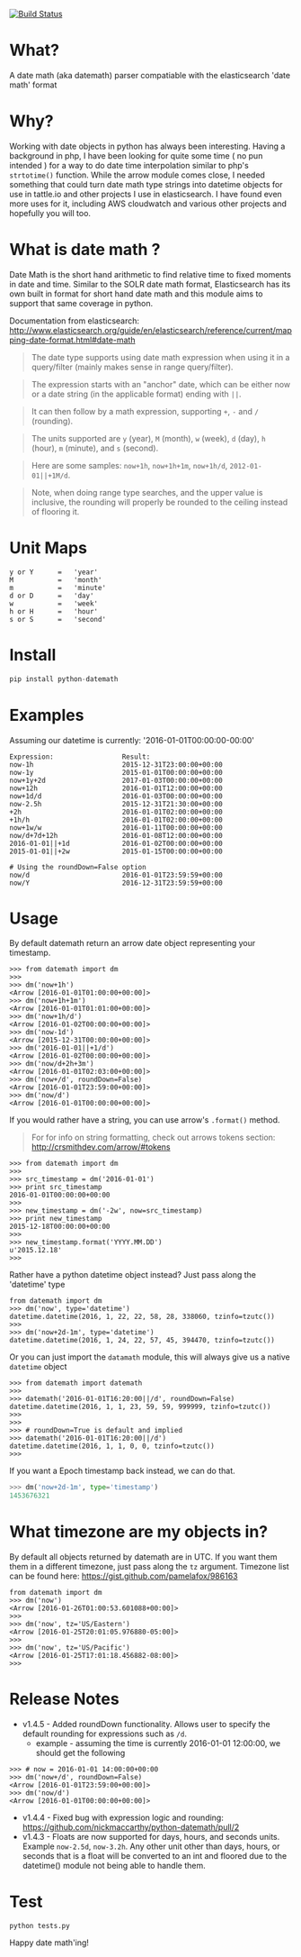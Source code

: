 [![Build Status](https://travis-ci.org/nickmaccarthy/python-datemath.svg?branch=master)](https://travis-ci.org/nickmaccarthy/python-datemath.svg?branch=master)


# What?
A date math (aka datemath) parser compatiable with the elasticsearch 'date math' format

# Why?
Working with date objects in python has always been interesting.  Having a background in php, I have been looking for quite some time ( no pun intended ) for a way to do date time interpolation similar to php's ```strtotime()``` function.  While the arrow module comes close, I needed something that could turn date math type strings into datetime objects for use in tattle.io and other projects I use in elasticsearch.  I have found even more uses for it, including AWS cloudwatch and various other projects and hopefully you will too.

# What is date math ?
Date Math is the short hand arithmetic to find relative time to fixed moments in date and time. Similar to the SOLR date math format, Elasticsearch has its own built in format for short hand date math and this module aims to support that same coverage in python.

Documentation from elasticsearch:
http://www.elasticsearch.org/guide/en/elasticsearch/reference/current/mapping-date-format.html#date-math

> The date type supports using date math expression when using it in a query/filter (mainly makes sense in range query/filter).

> The expression starts with an "anchor" date, which can be either now or a date string (in the applicable format) ending with `||`.

> It can then follow by a math expression, supporting `+`, `-` and `/` (rounding).

> The units supported are `y` (year), `M` (month), `w` (week), `d` (day), `h` (hour), `m` (minute), and `s` (second).

> Here are some samples: `now+1h`, `now+1h+1m`, `now+1h/d`, `2012-01-01||+1M/d`.

> Note, when doing range type searches, and the upper value is inclusive, the rounding will properly be rounded to the ceiling instead of flooring it.

# Unit Maps
```
y or Y      =   'year'
M           =   'month'
m           =   'minute'
d or D      =   'day'
w           =   'week'
h or H      =   'hour'
s or S      =   'second'
```

# Install
```python
pip install python-datemath
```
# Examples
Assuming our datetime is currently: '2016-01-01T00:00:00-00:00'
```
Expression:                 Result:
now-1h                      2015-12-31T23:00:00+00:00
now-1y                      2015-01-01T00:00:00+00:00
now+1y+2d                   2017-01-03T00:00:00+00:00
now+12h                     2016-01-01T12:00:00+00:00
now+1d/d                    2016-01-03T00:00:00+00:00
now-2.5h                    2015-12-31T21:30:00+00:00
+2h                         2016-01-01T02:00:00+00:00
+1h/h                       2016-01-01T02:00:00+00:00
now+1w/w                    2016-01-11T00:00:00+00:00
now/d+7d+12h                2016-01-08T12:00:00+00:00
2016-01-01||+1d             2016-01-02T00:00:00+00:00
2015-01-01||+2w             2015-01-15T00:00:00+00:00

# Using the roundDown=False option
now/d                       2016-01-01T23:59:59+00:00
now/Y                       2016-12-31T23:59:59+00:00
```

# Usage
By default datemath return an arrow date object representing your timestamp.  

```
>>> from datemath import dm
>>>
>>> dm('now+1h')
<Arrow [2016-01-01T01:00:00+00:00]>
>>> dm('now+1h+1m')
<Arrow [2016-01-01T01:01:00+00:00]>
>>> dm('now+1h/d')
<Arrow [2016-01-02T00:00:00+00:00]>
>>> dm('now-1d')
<Arrow [2015-12-31T00:00:00+00:00]>
>>> dm('2016-01-01||+1/d')
<Arrow [2016-01-02T00:00:00+00:00]>
>>> dm('now/d+2h+3m')
<Arrow [2016-01-01T02:03:00+00:00]>
>>> dm('now+/d', roundDown=False)
<Arrow [2016-01-01T23:59:00+00:00]>
>>> dm('now/d')
<Arrow [2016-01-01T00:00:00+00:00]>
```

If you would rather have a string, you can use arrow's ```.format()``` method.
> For for info on string formatting, check out arrows tokens section: http://crsmithdev.com/arrow/#tokens
```
>>> from datemath import dm
>>>
>>> src_timestamp = dm('2016-01-01')
>>> print src_timestamp
2016-01-01T00:00:00+00:00
>>>
>>> new_timestamp = dm('-2w', now=src_timestamp)
>>> print new_timestamp
2015-12-18T00:00:00+00:00
>>>
>>> new_timestamp.format('YYYY.MM.DD')
u'2015.12.18'
>>>
```

Rather have a python datetime object instead? Just pass along the 'datetime' type
```
from datemath import dm
>>> dm('now', type='datetime')
datetime.datetime(2016, 1, 22, 22, 58, 28, 338060, tzinfo=tzutc())
>>>
>>> dm('now+2d-1m', type='datetime')
datetime.datetime(2016, 1, 24, 22, 57, 45, 394470, tzinfo=tzutc())
```

Or you can just import the `datamath` module, this will always give us a native `datetime` object
```
>>> from datemath import datemath
>>>
>>> datemath('2016-01-01T16:20:00||/d', roundDown=False)
datetime.datetime(2016, 1, 1, 23, 59, 59, 999999, tzinfo=tzutc())
>>>
>>>
>>> # roundDown=True is default and implied
>>> datemath('2016-01-01T16:20:00||/d')
datetime.datetime(2016, 1, 1, 0, 0, tzinfo=tzutc())
>>>
```

If you want a Epoch timestamp back instead, we can do that.  
```python
>>> dm('now+2d-1m', type='timestamp')
1453676321
```

# What timezone are my objects in?
By default all objects returned by datemath are in UTC.  If you want them them in a different timezone, just pass along the ```tz``` argument. 
Timezone list can be found here: https://gist.github.com/pamelafox/986163
```
from datemath import dm 
>>> dm('now')
<Arrow [2016-01-26T01:00:53.601088+00:00]>
>>>
>>> dm('now', tz='US/Eastern')
<Arrow [2016-01-25T20:01:05.976880-05:00]>
>>>
>>> dm('now', tz='US/Pacific')
<Arrow [2016-01-25T17:01:18.456882-08:00]>
>>>
```

# Release Notes
* v1.4.5 - Added roundDown functionality.  Allows user to specify the default rounding for expressions such as `/d`.
    * example - assuming the time is currently 2016-01-01 12:00:00, we should get the following
```
>>> # now = 2016-01-01 14:00:00+00:00
>>> dm('now+/d', roundDown=False)
<Arrow [2016-01-01T23:59:00+00:00]>
>>> dm('now/d')
<Arrow [2016-01-01T00:00:00+00:00]>
```        
* v1.4.4 - Fixed bug with expression logic and rounding:  https://github.com/nickmaccarthy/python-datemath/pull/2
* v1.4.3 - Floats are now supported for days, hours, and seconds units.  Example ```now-2.5d```, ```now-3.2h```. Any other unit other than days, hours, or seconds that is a float will be converted to an int and floored due to the datetime() module not being able to handle them.

# Test
```python tests.py```

Happy date math'ing!

